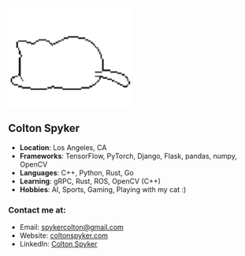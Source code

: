 <img align="center" src="images/kawaii-cat-sleepy-cat.gif" width="250px" />

## Colton Spyker



- **Location**: Los Angeles, CA
- **Frameworks**: TensorFlow, PyTorch, Django, Flask, pandas, numpy, OpenCV
- **Languages**: C++, Python, Rust, Go
- **Learning**: gRPC, Rust, ROS, OpenCV (C++)
- **Hobbies**: AI, Sports, Gaming, Playing with my cat :)

### Contact me at:
- Email: [spykercolton@gmail.com](mailto:spykercolton@gmail.com)
- Website: [coltonspyker.com](https://coltonspyker.com)
- LinkedIn: [Colton Spyker](https://www.linkedin.com/in/coltonspyker/)

